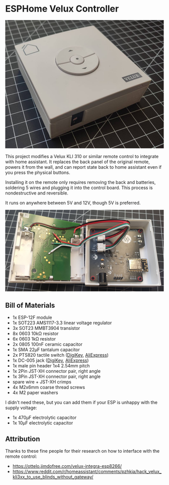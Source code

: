 # ESPHome Velux Controller

![finished product](media/result.jpg)

This project modifies a Velux KLI 310 or similar remote control to integrate with home assistant.
It replaces the back panel of the original remote, powers it from the wall, and can report state back to home assistant even if you press the physical buttons.

Installing it on the remote only requires removing the back and batteries, soldering 5 wires and plugging it into the control board. This process is nondestructive and reversible.

It runs on anywhere between 5V and 12V, though 5V is preferred.

![interior view](media/interior.jpg)

## Bill of Materials

- 1x ESP-12F module
- 1x SOT223 AMS1117-3.3 linear voltage regulator
- 3x SOT23 MMBT3904 transistor
- 8x 0603 10kΩ resistor
- 6x 0603 1kΩ resistor
- 2x 0805 100nF ceramic capacitor
- 1x SMA 22μF tantalum capacitor
- 2x PTS820 tactile switch ([DigiKey][pts820-digi], [AliExpress][pts820-ali])
- 1x DC-005 jack ([DigiKey][dc-digi], [AliExpress][dc-ali])
- 1x male pin header 1x4 2.54mm pitch
- 1x 2Pin JST-XH connector pair, right angle
- 1x 3Pin JST-XH connector pair, right angle
- spare wire + JST-XH crimps
- 4x M2x6mm coarse thread screws
- 4x M2 paper washers

[pts820-digi]: https://www.digikey.de/en/products/detail/cit-relay-and-switch/CS1213BGF160/16607902
[pts820-ali]: https://www.aliexpress.com/item/1005004307665595.html
[dc-digi]: https://www.digikey.de/en/products/detail/tensility-international-corp/54-00166/10459294
[dc-ali]: https://www.aliexpress.com/item/4001206395694.html

I didn't need these, but you can add them if your ESP is unhappy with the supply voltage:

- 1x 470μF electrolytic capacitor
- 1x 10μF electrolytic capacitor

## Attribution
Thanks to these fine people for their research on how to interface with the remote control:
- https://ottelo.jimdofree.com/velux-integra-esp8266/
- https://www.reddit.com/r/homeassistant/comments/pzhkia/hack_velux_kli3xx_to_use_blinds_without_gateway/
